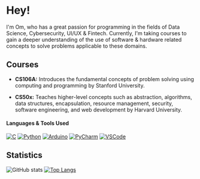 # Hey!

I'm Om, who has a great passion for programming in the fields of Data Science, Cybersecurity, UI/UX & Fintech. Currently, I'm taking courses to gain a deeper understanding of the use of software & hardware related concepts to solve problems applicable to these domains.


## Courses

* **CS106A:** Introduces the fundamental concepts of problem solving using computing and programming by Stanford University.

* **CS50x:** Teaches higher-level concepts such as abstraction, algorithms, data structures, encapsulation, resource management, security, software engineering, and web development by Harvard University.

#### Languages & Tools Used
[![C](https://img.shields.io/badge/-C-A8B9CC?logo=C&logoColor=white&style=flat)](https://www.cprogramming.com/) [![Python](https://img.shields.io/badge/-Python-3776AB?logo=Python&logoColor=white&style=flat)](https://www.python.org/) [![Arduino](https://img.shields.io/badge/-Arduino-00979D?logo=Arduino&logoColor=white&style=flat)](https://www.arduino.cc/)  [![PyCharm](https://img.shields.io/badge/-PyCharm-1ca46c?logo=PyCharm&logoColor=white&style=flat)](https://www.jetbrains.com/pycharm/) [![VSCode](https://img.shields.io/badge/-VS%20Code-007ACC?logo=Visual%20Studio%20Code&logoColor=white&style=flat)](https://code.visualstudio.com/)


## Statistics
![GitHub stats](https://github-readme-stats.vercel.app/api?username=omcodedthis&hide=contribs,prs,stars&line_height=40&theme=transparent)    [![Top Langs](https://github-readme-stats.vercel.app/api/top-langs/?username=omcodedthis&layout=compact&theme=transparent)](https://github.com/anuraghazra/github-readme-stats)
